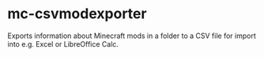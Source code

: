 # mc-csvmodexporter
Exports information about Minecraft mods in a folder to a CSV file for import into e.g. Excel or LibreOffice Calc.
